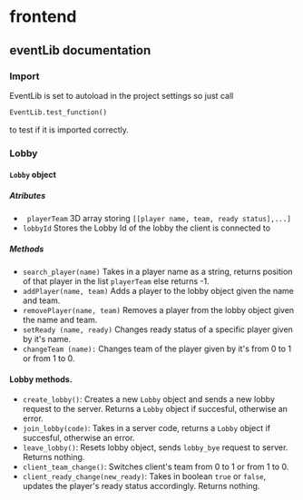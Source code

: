 # frontend
## eventLib documentation
### Import

EventLib is set to autoload in the project settings so just call
```python
EventLib.test_function()
```
to test if it is imported correctly.
### Lobby
#### `Lobby` object
##### Atributes
- ` playerTeam` 3D array storing `[[player name, team, ready status],...]`
- `lobbyId` Stores the Lobby Id of the lobby the client is connected to
##### Methods
- `search_player(name)` Takes in a player name as a string, returns position of that player in the list `playerTeam` else returns -1.
- `addPlayer(name, team)` Adds a player to the lobby object given the name and team.
- `removePlayer(name, team)` Removes a player from the lobby object given the name and team.
- `setReady (name, ready)` Changes ready status of a specific player given by it's name.
- `changeTeam (name):` Changes team of the player given by it's from 0 to 1 or from 1 to 0.
#### Lobby methods.
- `create_lobby()`: Creates a new `Lobby` object and sends a new lobby request to the server. Returns a `Lobby` object if succesful, otherwise an error.
- `join_lobby(code)`: Takes in a server code, returns a `Lobby` object if succesful, otherwise an error.
- `leave_lobby()`: Resets lobby object, sends `lobby_bye` request to server. Returns nothing.
- `client_team_change()`: Switches client's team from 0 to 1 or from 1 to 0.
- `client_ready_change(new_ready)`: Takes in boolean `true` or `false`, updates the player's ready status accordingly. Returns nothing.



